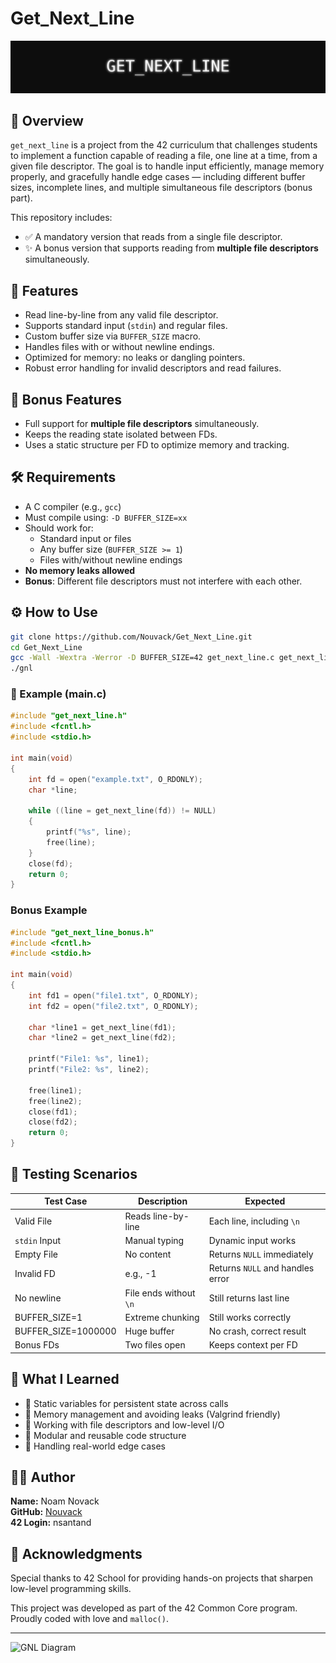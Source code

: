 # Get_Next_Line

<img src="banner.svg" alt="GET_NEXT_LINE banner" />

## 📘 Overview

`get_next_line` is a project from the 42 curriculum that challenges students to implement a function capable of reading a file, one line at a time, from a given file descriptor. The goal is to handle input efficiently, manage memory properly, and gracefully handle edge cases — including different buffer sizes, incomplete lines, and multiple simultaneous file descriptors (bonus part).

This repository includes:
- ✅ A mandatory version that reads from a single file descriptor.
- ✨ A bonus version that supports reading from **multiple file descriptors** simultaneously.

## 🚀 Features

- Read line-by-line from any valid file descriptor.
- Supports standard input (`stdin`) and regular files.
- Custom buffer size via `BUFFER_SIZE` macro.
- Handles files with or without newline endings.
- Optimized for memory: no leaks or dangling pointers.
- Robust error handling for invalid descriptors and read failures.

## 🌟 Bonus Features

- Full support for **multiple file descriptors** simultaneously.
- Keeps the reading state isolated between FDs.
- Uses a static structure per FD to optimize memory and tracking.

## 🛠 Requirements

- A C compiler (e.g., `gcc`)
- Must compile using: `-D BUFFER_SIZE=xx`
- Should work for:
  - Standard input or files
  - Any buffer size (`BUFFER_SIZE >= 1`)
  - Files with/without newline endings
- **No memory leaks allowed**
- **Bonus**: Different file descriptors must not interfere with each other.

## ⚙️ How to Use

```bash
git clone https://github.com/Nouvack/Get_Next_Line.git
cd Get_Next_Line
gcc -Wall -Wextra -Werror -D BUFFER_SIZE=42 get_next_line.c get_next_line_utils.c main.c -o gnl
./gnl
```

### 📄 Example (main.c)

```c
#include "get_next_line.h"
#include <fcntl.h>
#include <stdio.h>

int main(void)
{
    int fd = open("example.txt", O_RDONLY);
    char *line;

    while ((line = get_next_line(fd)) != NULL)
    {
        printf("%s", line);
        free(line);
    }
    close(fd);
    return 0;
}
```

### Bonus Example

```c
#include "get_next_line_bonus.h"
#include <fcntl.h>
#include <stdio.h>

int main(void)
{
    int fd1 = open("file1.txt", O_RDONLY);
    int fd2 = open("file2.txt", O_RDONLY);

    char *line1 = get_next_line(fd1);
    char *line2 = get_next_line(fd2);

    printf("File1: %s", line1);
    printf("File2: %s", line2);

    free(line1);
    free(line2);
    close(fd1);
    close(fd2);
    return 0;
}
```

## 🧪 Testing Scenarios

| Test Case | Description | Expected |
|-----------|-------------|----------|
| Valid File | Reads line-by-line | Each line, including `\n` |
| `stdin` Input | Manual typing | Dynamic input works |
| Empty File | No content | Returns `NULL` immediately |
| Invalid FD | e.g., -1 | Returns `NULL` and handles error |
| No newline | File ends without `\n` | Still returns last line |
| BUFFER_SIZE=1 | Extreme chunking | Still works correctly |
| BUFFER_SIZE=1000000 | Huge buffer | No crash, correct result |
| Bonus FDs | Two files open | Keeps context per FD |

## 🧠 What I Learned

- 📌 Static variables for persistent state across calls
- 🧵 Memory management and avoiding leaks (Valgrind friendly)
- 📁 Working with file descriptors and low-level I/O
- 🔧 Modular and reusable code structure
- 🧪 Handling real-world edge cases

## 🧑‍💻 Author

**Name:** Noam Novack  
**GitHub:** [Nouvack](https://github.com/Nouvack)  
**42 Login:** nsantand

## 🙌 Acknowledgments

Special thanks to 42 School for providing hands-on projects that sharpen low-level programming skills.

This project was developed as part of the 42 Common Core program.  
Proudly coded with love and `malloc()`.

---

![GNL Diagram](https://upload.wikimedia.org/wikipedia/commons/thumb/1/1b/C_File_IO.svg/1200px-C_File_IO.svg.png)
